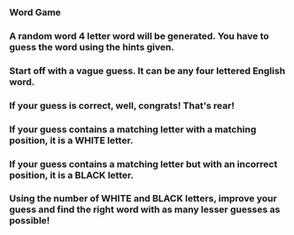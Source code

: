 ### Word Game
### A random word 4 letter word will be generated. You have to guess the word using the hints given.
### Start off with a vague guess. It can be any four lettered English word.
### If your guess is correct, well, congrats! That's rear!
### If your guess contains a matching letter with a matching position, it is a WHITE letter.
### If your guess contains a matching letter but with an incorrect position, it is a BLACK letter.
### Using the number of WHITE and BLACK letters, improve your guess and find the right word with as many lesser guesses as possible!
